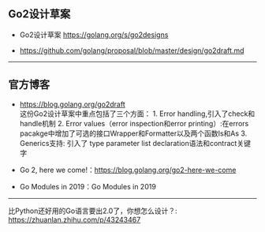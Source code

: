## Go2设计草案

* Go2设计草案 https://golang.org/s/go2designs

* https://github.com/golang/proposal/blob/master/design/go2draft.md

---

## 官方博客

* https://blog.golang.org/go2draft  
这份Go2设计草案中重点包括了三个方面： 1. Error handling,引入了check和handle机制 2. Error values（error inspection和error printing）:在errors pacakge中增加了可选的接口Wrapper和Formatter以及两个函数Is和As 3. Generics支持: 引入了 type parameter list declaration语法和contract关键字

* Go 2, here we come!：https://blog.golang.org/go2-here-we-come

* Go Modules in 2019：Go Modules in 2019

---

比Python还好用的Go语言要出2.0了，你想怎么设计？: https://zhuanlan.zhihu.com/p/43243467